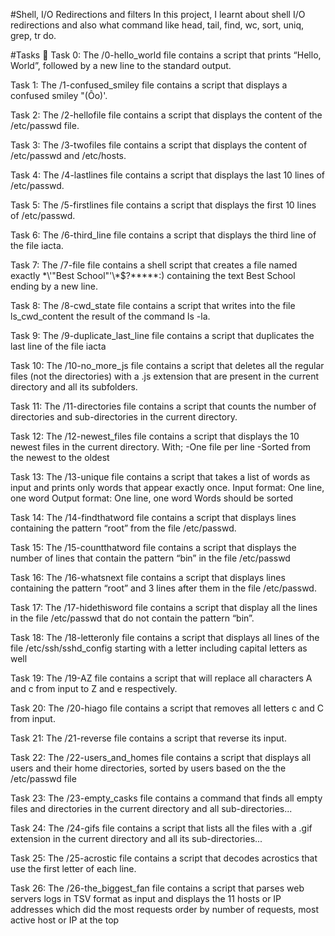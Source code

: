 #Shell, I/O Redirections and filters
In this project, I learnt about shell I/O redirections and also what command like head, tail, find, wc, sort, uniq, grep, tr do.

#Tasks 📃
Task 0: The /0-hello_world file contains a script that prints “Hello, World”, followed by a new line to the standard output.

Task 1: The /1-confused_smiley file contains a script that displays a confused smiley "(Ôo)'.

Task 2: The /2-hellofile file contains a script that displays the content of the /etc/passwd file.

Task 3: The /3-twofiles file contains a script that displays the content of /etc/passwd and /etc/hosts.

Task 4: The /4-lastlines file contains a script that displays the last 10 lines of /etc/passwd.

Task 5: The /5-firstlines file contains a script that displays the first 10 lines of /etc/passwd.

Task 6: The /6-third_line file contains a script that displays the third line of the file iacta.

Task 7: The /7-file file contains a shell script that creates a file named exactly \*\\'"Best School"\'\\*$\?\*\*\*\*\*:) containing the text Best School ending by a new line.

Task 8: The /8-cwd_state file contains a script that writes into the file ls_cwd_content the result of the command ls -la.

Task 9: The /9-duplicate_last_line file contains a script that duplicates the last line of the file iacta

Task 10: The /10-no_more_js file contains a script that deletes all the regular files (not the directories) with a .js extension that are present in the current directory and all its subfolders.

Task 11: The /11-directories file contains a script that counts the number of directories and sub-directories in the current directory.

Task 12: The /12-newest_files file contains a script that displays the 10 newest files in the current directory. With; -One file per line -Sorted from the newest to the oldest

Task 13: The /13-unique file contains a script that takes a list of words as input and prints only words that appear exactly once. Input format: One line, one word Output format: One line, one word Words should be sorted

Task 14: The /14-findthatword file contains a script that displays lines containing the pattern “root” from the file /etc/passwd.

Task 15: The /15-countthatword file contains a script that displays the number of lines that contain the pattern “bin” in the file /etc/passwd

Task 16: The /16-whatsnext file contains a script that displays lines containing the pattern “root” and 3 lines after them in the file /etc/passwd.

Task 17: The /17-hidethisword file contains a script that display all the lines in the file /etc/passwd that do not contain the pattern “bin”.

Task 18: The /18-letteronly file contains a script that displays all lines of the file /etc/ssh/sshd_config starting with a letter including capital letters as well

Task 19: The /19-AZ file contains a script that will replace all characters A and c from input to Z and e respectively.

Task 20: The /20-hiago file contains a script that removes all letters c and C from input.

Task 21: The /21-reverse file contains a script that reverse its input.

Task 22: The /22-users_and_homes file contains a script that displays all users and their home directories, sorted by users based on the the /etc/passwd file

Task 23: The /23-empty_casks file contains a command that finds all empty files and directories in the current directory and all sub-directories...

Task 24: The /24-gifs file contains a script that lists all the files with a .gif extension in the current directory and all its sub-directories...

Task 25: The /25-acrostic file contains a script that decodes acrostics that use the first letter of each line.

Task 26: The /26-the_biggest_fan file contains a script that parses web servers logs in TSV format as input and displays the 11 hosts or IP addresses which did the most requests order by number of requests, most active host or IP at the top
